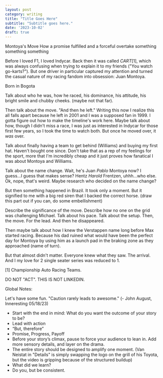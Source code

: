 ```yaml
---
layout: post
category: writing
title: "Title Goes Here"
subtitle: "Subtitle goes here."
date: '2023-10-02'
draft: true
---
```


Montoya's Move
How a promise fulfilled and a forceful overtake something something something

Before I loved F1, I loved Indycar. Back then it was called _CART_[1], which was always confusing when trying to explain it to my friends ("You watch go-karts?"). But one driver in particular captured my attention and turned the casual nature of my racing fandom into obsession: Juan Montoya.

Born in Bogota

Talk about who he was, how he raced, his dominance, his attitude, his bright smile and chubby cheeks. (maybe not that far).

Then talk about the move. "And then he left." Writing this now I realize this all falls apart because he left in 2001 and I was a supposed fan in 1999. I gotta figure out how to make the timeline's work here. Maybe talk about how, though I didn't miss a race, I was just as interested in Indycar for those first few years, so I took the time to watch both. But once he moved over, it _was_ over.

Talk about finally having a team to get behind (Williams) and buying my first hat. Haven't bought one since. Don't take that as a rep of my feelings for the sport, more that I'm incredibly cheap and it just proves how fanatical I was about Montoya and Williams.

Talk about the name change. Wait, he's Juan _Pablo_ Montoya now? I guess...I guess that makes sense? Hentz _Harold_ Frentzen, uhhh...who else. Ok, nope, that's weird. Maybe research who decided on the name change?

But then something happened in Brazil. It took only a moment. But it signified to me with a big red siren that I backed the correct horse. (draw this part out if you can, do some embellishment)

Describe the significance of the move. Describe how no one on the grid was challenging Michael. Talk about his pace. Talk about the setup. Then, the move. For the lead. And then he disappeared.

Then maybe talk about how I knew the Verstappen name long before Max started racing. Because his dad ruined what would have been the perfect day for Montoya by using him as a launch pad in the braking zone as they approached (name of turn).

But that almost didn't matter. Everyone knew what they saw. The arrival. And I my love for 2 single seater series was reduced to 1. 


[1] Championship Auto Racing Teams.


DO NOT "ACT". THIS IS NOT LINKEDIN.

Global Notes:

Let's have some fun. "Caution rarely leads to awesome." (- John August, Inneresting 05/18/23)

- Start with the end in mind: What do you want the outcome of your story to be?
- Lead with action
- “But, therefore”
- Promise, Progress, Payoff
- Before your story’s climax, pause to force your audience to lean in. Add more sensory details, and layer on the drama.
- The entire story should be designed to amplify one moment. (Van Neistat in "Details" is simply swapping the logo on the grill of his Toyota, but the video is gripping because of the structured buildup)
- What did we learn?
- Do you, but be consistent.
